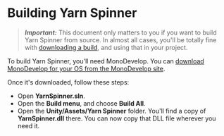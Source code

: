 # Building Yarn Spinner

> ***Important:*** This document only matters to you if you want to build Yarn Spinner from source. In almost all cases, you'll be totally fine with [downloading a build](https://github.com/thesecretlab/YarnSpinner/releases), and using that in your project.

To build Yarn Spinner, you'll need MonoDevelop. You can [download MonoDevelop for your OS from the MonoDevelop site](http://www.monodevelop.com/download/).

Once it's downloaded, follow these steps:

* Open **YarnSpinner.sln**.
* Open the **Build menu**, and choose **Build All**.
* Open the **Unity/Assets/Yarn Spinner** folder. You'll find a copy of **YarnSpinner.dll** there. You can now copy that DLL file wherever you need it.